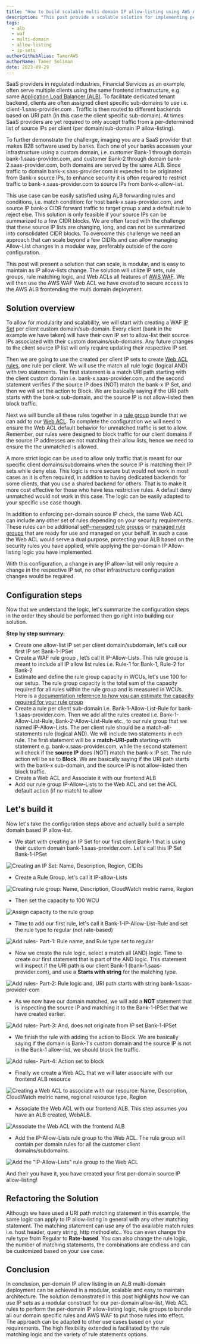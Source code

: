 ```yaml
---
title: "How to build scalable multi domain IP allow-listing using AWS ALB and AWS WAF"
description: "This post provide a scalable solution for implementing per domain IP allow-lists in a multi domain ALB deployment. The solution utilizes IP sets, rule groups, rule conditions and matching logic in AWS WAF. The AWS WAF is then used to secure access to the AWS ALB frontending the multi domain deployment."
tags:
  - alb
  - waf
  - multi-domain
  - allow-listing
  - ip-sets
authorGithubAlias: TamerAWS
authorName: Tamer Soliman
date: 2023-09-29
---
```



SaaS providers in regulated industries, Financial Services as an example, often serve multiple clients using the same frontend infrastructure, e.g. same [Application Load Balancer (ALB)](https://aws.amazon.com/elasticloadbalancing/). To facilitate dedicated tenant backend, clients are often assigned client specific sub-domains to use i.e. client-1.saas-provider.com . Traffic is then routed to different backends based on URI path (in this case the client specific sub-domain). At times SaaS providers are yet required to only accept traffic from a per-determined list of source IPs per client (per domain/sub-domain IP allow-listing).

To further demonstrate the challenge, imaging you are a SaaS provider that makes B2B software used by banks. Each one of your banks accesses your infrastructure using a custom domain, i.e. customer Bank-1 through domain bank-1.saas-provider.com, and customer Bank-2 through domain bank-2.saas-provider.com, both domains are served by the same ALB. Since traffic to domain bank-x.saas-provider.com is expected to be originated from Bank-x source IPs, to enhance security it is often required to restrict traffic to bank-x.saas-provider.com to source IPs from bank-x-allow-list.

This use case can be easily satisfied using ALB forwarding rules and conditions,  i.e. match condition: for host bank-x.saas-provider.com, and source IP  bank-x CIDR forward traffic to target group x and a default rule to reject else. This solution is only feasible if your source IPs can be summarized to a few CIDR blocks. We are often faced with the challenge that these source IP lists are changing, long, and can not be summarized into consolidated CIDR blocks. To overcome this challenge we need an approach that can scale beyond a few CIDRs and can allow managing Allow-List changes in a modular way, preferably outside of the core configuration.

This post will present a solution that can scale, is modular, and is easy to maintain as IP allow-lists change. The solution will utilize IP sets, rule groups, rule matching logic, and Web ACLs all features of [AWS WAF](https://aws.amazon.com/waf/). We will then use the AWS WAF Web ACL we have created to secure access to the AWS ALB frontending the multi domain deployment.

## Solution overview

To allow for modularity and scalability, we will start with creating a WAF [IP Set](https://docs.aws.amazon.com/waf/latest/developerguide/waf-ip-set-managing.html) per client custom domain/sub-domain. Every client (bank in the example we have taken) will have their own IP set to allow-list their source IPs associated with their custom domains/sub-domains. Any future changes to the client source IP list will only require updating their respective IP set.

Then we are going to use the created per client IP sets to create [Web ACL rules](https://docs.aws.amazon.com/waf/latest/developerguide/waf-rules.html), one rule per client. We will use the match all rule logic (logical AND) with two statements. The first statement is a match URI path starting with the client custom domain i.e. bank-x.saas-provider.com, and the second statement verifies if the source IP does (NOT) match the bank-x IP Set, and then we will set the action to Block. We are basically saying if the URI path starts with the bank-x sub-domain, and the source IP is not allow-listed then block traffic.

Next we will bundle all these rules together in a [rule group](https://docs.aws.amazon.com/waf/latest/developerguide/waf-rule-groups.html) bundle that we can add to our [Web ACL](https://docs.aws.amazon.com/waf/latest/developerguide/web-acl.html). To complete the configuration we will need to ensure the Web ACL default behavior for unmatched traffic is set to allow. Remember, our rules were designed to block traffic for our client domains if the source IP addresses are not matching their allow lists, hence we need to ensure the the unmatched is allowed.

A more strict logic can be used to allow only traffic that is meant for our specific client domains/subdomains when the source IP is matching their IP sets while deny else. This logic is more secure but would not work in most cases as it is often required, in addition to having dedicated backends for some clients, that you use a shared backend for others. That is to make it more cost effective for those who have less restrictive rules. A default deny unmatched would not work in this case. The logic can be easily adapted to your specific use case though.

In addition to enforcing per-domain source IP check, the same Web ACL can include any other set of rules depending on your security requirements. These rules can be additional [self-managed rule groups](https://docs.aws.amazon.com/waf/latest/developerguide/waf-user-created-rule-groups.html) or [managed rule groups](https://docs.aws.amazon.com/waf/latest/developerguide/waf-using-managed-rule-groups.html) that are ready for use and managed on your behalf. In such a case the Web ACL would serve a dual purpose,  protecting your ALB based on the security rules you have applied, while applying the per-domain IP Allow-listing logic you have implemented.

With this configuration, a change in any IP allow-list will only require a change in the respective IP set, no other infrastructure configuration changes would be required.

## Configuration steps

Now that we understand the logic, let's summarize the configuration steps in the order they should be performed then go right into building our solution.

**Step by step summary:**

- Create one allow-list IP set per client domain/subdomain, let's call our first IP set Bank-1-IPSet
- Create a WAF rule group , let’s call it IP-Allow-Lists. This rule groupe is meant to include all IP allow list rules i.e. Rule-1 for Bank-1, Rule-2 for Bank-2
- Estimate and define the rule group capacity in WCUs, let's use 100 for our setup. The rule group capacity is the total sum of the capacity required for all rules within the rule group and is measured in WCUs. Here is a [documentation reference to how you can estimate the capacity required for your rule group](https://docs.aws.amazon.com/waf/latest/developerguide/aws-waf-capacity-units.html)
- Create a rule per client sub-domain i.e. Bank-1-Allow-List-Rule for bank-1.saas-provider.com. Then we add all the rules created i.e. Bank-1-Allow-List-Rule, Bank-2-Allow-List-Rule etc., to our rule group that we named IP-Allow-Lists. The per client rule should be a match-all-statements rule (logical AND). We will include two statements in ech rule. The first statement will be a **match-URI-path** starting-with statement e.g. bank-x.saas-provider.com, while the second statement will check if the **source IP** does (NOT) match the bank-x IP set. The rule action will be se to **Block**. We are basically saying if the URI path starts with the bank-x sub-domain, and the source IP is not allow-listed then block traffic.  
- Create a Web ACL and Associate it with our frontend ALB
- Add our rule group IP-Allow-Lists to the Web ACL and set the ACL default action (if no match) to allow

## Let's build it

Now let's take the configuration steps above and actually build a sample domain based IP allow-list.

- We start with creating an IP Set for our first client Bank-1 that is using their custom domain bank-1.saas-provider.com. Let's call this IP Set Bank-1-IPSet

![Creating an IP Set: Name, Description, Region, CIDRs](images/Screenshot-create-IPSet.png)

- Create a Rule Group, let's call it IP-allow-Lists

![Creating rule group: Name, Description, CloudWatch metric name, Region](images/Screenshot-Describe-Rule-Group.png)

- Then set the capacity to 100 WCU

![Assign capacity to the rule group](images/Screenshot-Adjust-RuleGroup-Capacity.png)

- Time to add our first rule, let's call it Bank-1-IP-Allow-List-Rule and set the rule type to regular (not rate-based)

![Add rules- Part-1: Rule name, and Rule type set to regular](images/Screenshot-AddRule-1.png)

- Now we create the rule logic, select a match all (AND) logic. Time to create our first statement that is part of the AND logic. This statement will inspect if the URI path is our client Bank-1 (bank-1.saas-provider.com), and use a **Starts with string** for the matching type.

![Add rules- Part-2: Rule logic and, URI path starts with string bank-1.saas-provider-com](images/Screenshot-AddRule-2.png)

- As we now have our domain matched, we will add a **NOT** statement that is inspecting the source IP and matching it to the  Bank-1-IPSet that we have created earlier.

![Add rules- Part-3: And, does not originate from IP set Bank-1-IPSet](images/Screenshot-AddRule-3.png)

- We finish the rule with adding the action to Block. We are basically saying if the domain is Bank-1's custom domain and the source IP is not in the Bank-1 allow-list, we should block the traffic.

![Add rules- Part-4: Action set to block](images/Screenshot-AddRule-4.png)

- Finally we create a Web ACL that we will later associate with our frontend ALB resource

![Creating a Web ACL to associate with our resource: Name, Description, CloudWatch metric name, regional resource type, Region ](images/Screenshot-Describe-WebAcl-and-AssociateItWith-ALB.png)

- Associate the Web ACL with our frontend ALB. This step assumes you have an ALB created, WebALB.

![Associate the Web ACL with the frontend ALB](images/Screenshot-Associate-WebAcl-With-ALB.png)

- Add the IP-Allow-Lists rule group to the Web ACL. The rule group will contain per domain rules for all the customer client domains/subdomains.

![Add the "IP-Allow-Lists" rule group to the Web ACL](images/Screenshot-Add-The-Allow-List-RuleGroup-ToTheAcl.png)

And their you have it, you have created your first per-domain source IP allow-listing!

## Refactoring the Solution

Although we have used a URI path matching statement in this example, the same logic can apply to IP allow-listing in general with any other matching statement. The matching statement can use any of the available match rules i.e. host header, query string, http method etc.. You can even change the rule type from Regular to **Rate-based**. You can also change the rule logic, the number of matching statements, the combinations are endless and can be customized based on your use case.

## Conclusion

In conclusion, per-domain IP allow listing in an ALB multi-domain deployment can be achieved in a modular, scalable and easy to maintain architecture. The solution demonstrated in this post highlights how we can use IP sets as a modular construct for our per-domain allow-list, Web ACL rules to perform the per-domain IP allow-listing logic, rule  groups to bundle all our domain specific rules and AWS WAF to put those rules into effect. The approach can be adapted to other use cases based on your requirements. The high flexibility extended is facilitated by the rule matching logic and the variety of rule statements options.
